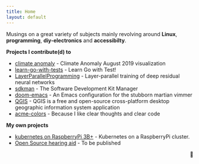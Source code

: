 ```yaml
---
title: Home
layout: default
---
```


Musings on a great variety of subjects mainly revolving around **Linux**, **programming**, **diy-electronics** and **accessibilty**.

**Projects I contribute(d) to**

-   [climate anomaly](https://rscircus.github.io/pages/climate_anomaly) - Climate Anomaly August 2019 visualization
-   [learn-go-with-tests](https://github.com/quii/learn-go-with-tests) - Learn Go with Test!
-   [LayerParallelProgramming](https://github.com/steffi7574/LayerParallelLearning) - Layer-parallel training of deep residual neural networks
-   [sdkman](https://sdkman.io) - The Software Development Kit Manager
-   [doom-emacs](https://github.com/hlissner/doom-emacs) - An Emacs configuration for the stubborn martian vimmer
-   [QGIS](https://qgis.org) - QGIS is a free and open-source cross-platform desktop geographic information system application
-   [acme-colors](https://github.com/rscircus/acme-colors) - Because I like clear thoughts and clear code

**My own projects**

- [kubernetes on RaspberryPi 3B+](https://rscircus.github.io/2020/01/21/tinker-kubecloud.html) - Kubernetes on a RaspberryPi cluster.
- [Open Source hearing aid](https://rscircus.github.io) - To be published

<p style="text-align: right">🖤</p>
